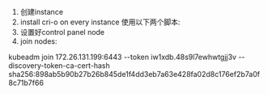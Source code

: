 1. 创建instance
2. install cri-o on every instance
使用以下两个脚本:
3. 设置好control panel node
4. join nodes: 

kubeadm join 172.26.131.199:6443 --token iw1xdb.48s9l7ewhwtgjj3v --discovery-token-ca-cert-hash sha256:898ab5b90b27b26b845de1f4dd3eb7a63e428fa02d8c176ef2b7a0f8c71b7f66

